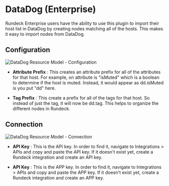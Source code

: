 # DataDog (Enterprise)

Rundeck Enterprise users have the ability to use this plugin to import their host list in DataDog by creating nodes matching all of the hosts. This makes it easy to import nodes from DataDog.

## Configuration

![DataDog Resource Model - Configuration](~@assets/img/resource-config.png)

- **Attribute Prefix**
: This creates an attribute prefix for all of the attributes for that host. For example, on attribute is "isMuted" which is a boolean to determine if the host is muted. Instead, it would appear as dd.isMuted is you put "dd" here.

- **Tag Prefix**
: This create a prefix for all of the tags for that host. So instead of just the tag, it will now be dd.tag. This helps to organize the different nodes in Rundeck.

## Connection

![DataDog Resource Model - Connection](~@assets/img/resource-connect.png)

- **API Key**
: This is the API key. In order to find it, navigate to Integrations > APIs and copy and paste the API key. If it doesn't exist yet, create a Rundeck integration and create an API key. 

- **API Key**
: This is the APP key. In order to find it, navigate to Integrations > APIs and copy and paste the APP key. If it doesn't exist yet, create a Rundeck integration and create an APP key. 